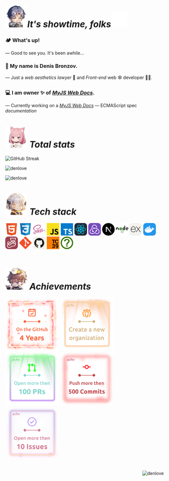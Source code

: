 <h1><img src='./src/assets/anim1.png' width='70'><i>It's showtime, folks</i><img src='./src/assets/anim3.png' width='50'></h1>

### 🏕️ What's up!

— Good to see you. It's been awhile...

### 👋 My name is Denis Bronzov.

— Just a _web aesthetics lawyer_ 🎁 and _Front-end_ web 🕸 developer 🧑‍💻.

### 💻 I am owner ✨ of [_MyJS Web Docs_](https://github.com/mjdocs).

— Currently working on a _[MyJS Web Docs](https://github.com/mjdocs)_ — ECMAScript spec _documentation_

<h1><img src='./src/assets/anim2.png' width='70'><i> Total stats</i></h1>

<p><img src="https://streak-stats.demolab.com?user=denlove&theme=github-dark-blue&border_radius=10&card_width=400&card_height=165" alt="GitHub Streak" /></p>

<p><img src="https://github-readme-stats.vercel.app/api/top-langs?username=denlove&show_icons=true&theme=github_dark&locale=en&layout=compact&border_radius=10&card_width=400" alt="denlove" /></p>

<p><img src="https://github-profile-trophy.vercel.app/?username=denlove&theme=juicyfresh&margin-w=25&margin-h=25&row=3&column=3" alt="denlove" /></p>

<h1><img src='./src/assets/anim4.png' width='70'><i> Tech stack</i></h1>

<div align='left'>
  <img src="src/assets/7.png" width="40" height="40">
  <img src="src/assets/16.png" width="40" height="40">
  <img src="src/assets/6.png" width="40" height="40">
  <img src="src/assets/2.png" width="40" height="40">
  <img src="src/assets/3.png" width="40" height="40">
  <img src="src/assets/1.png" width="40" height="40">
  <img src="src/assets/14.png" width="40" height="40">
  <img src="src/assets/8.png" width="40" height="40">
  <img src="src/assets/5.png" width="40" height="40">
  <img src="src/assets/9.png" width="40" height="40">
  <img src="src/assets/4.png" width="40" height="40">
  <img src="src/assets/10.png" width="40" height="40">
  <img src="src/assets/13.png" width="40" height="40">
  <img src="src/assets/12.png" width="40" height="40">
  <img src="src/assets/15.png" width="40" height="40">
  <img src="src/assets/11.png" width="40" height="40">
</div><br>

<h1><img src='./src/assets/anim5.png' width='70'><i> Achievements</i></h1>

<div>
    <img src='./src/assets/achv0.png' width='170'>
    <img src='./src/assets/achv1.png' width='170'>
    <img src='./src/assets/achv2.png' width='170'>
    <img src='./src/assets/achv4.png' width='170'>
    <img src='./src/assets/achv3.png' width='170'>
</div><br>

<p align="right"><img src="https://komarev.com/ghpvc/?username=denlove&label=Profile%20views&color=000000&style=flat" alt="denlove" /></p>
